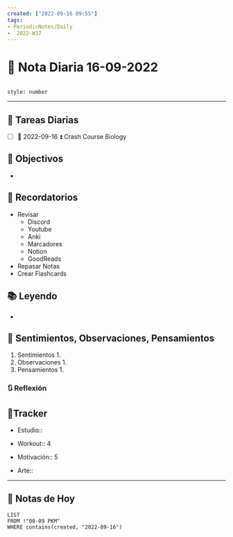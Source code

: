 ```yaml
---
created: ["2022-09-16 09:55"]
tags:
- PeriodicNotes/Daily
-  2022-W37
---
```


# 📅 Nota Diaria  16-09-2022
```toc

style: number

```

---
## 🔷 Tareas Diarias
- [ ] 📅 2022-09-16 ⏫ Crash Course Biology

## 🎯 Objectivos
- 
## 📕 Recordatorios
- Revisar
	- Discord
	- Youtube
	- Anki
	- Marcadores
	- Notion
	- GoodReads
- Repasar Notas
- Crear Flashcards

## 📚 Leyendo
- 
## 💬 Sentimientos, Observaciones, Pensamientos 
1. Sentimientos
	1. 
2. Observaciones
	1. 
3. Pensamientos
	1. 
### 🔃 Reflexión

## 🔷Tracker

- Estudio::

- Workout:: 4

- Motivación:: 5

- Arte::
---

## 📅 Notas de Hoy
```dataview
LIST 
FROM !"00-09 PKM" 
WHERE contains(created, "2022-09-16")
```